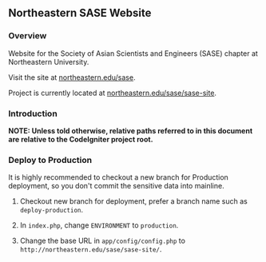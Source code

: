 ## Northeastern SASE Website

### Overview

Website for the Society of Asian Scientists and Engineers (SASE) chapter at
Northeastern University.

Visit the site at [northeastern.edu/sase](www.northeastern.edu/sase).

Project is currently located at [northeastern.edu/sase/sase-site](
www.northeastern.edu/sase/sase-site).

### Introduction

**NOTE: Unless told otherwise, relative paths referred to in this document
are relative to the CodeIgniter project root.**

### Deploy to Production

It is highly recommended to checkout a new branch for Production deployment,
so you don't commit the sensitive data into mainline.

1. Checkout new branch for deployment, prefer a branch name such as
  `deploy-production`.

2. In `index.php`, change `ENVIRONMENT` to `production`.

3. Change the base URL in `app/config/config.php` to
  `http://northeastern.edu/sase/sase-site/`.

